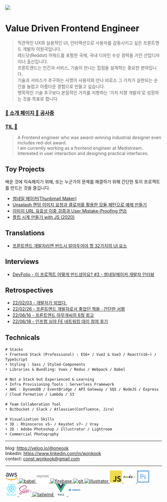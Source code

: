 ![](https://media-exp2.licdn.com/dms/image/C4D16AQExcQTfJXDHMg/profile-displaybackgroundimage-shrink_350_1400/0/1654188588458?e=1660176000&v=beta&t=Fn26cNHT0NHFhARD_7kVblGfC_1BWPNH1UDyBHCfNDA)

# Value Driven Frontend Engineer

> 직관적인 UX와 실용적인 UI, 인터랙션으로 사용자를 감동시키고 싶은 프론트엔드 개발자 이원국입니다.   
> 레드닷(Reddot) 어워드를 포함한 국제, 국내 디자인 수상 경력을 가진 산업디자이너 출신입니다.   
> 프론트엔드는 인간과 서비스, 기술이 만나는 접점을 설계하는 중요한 분야입니다.  
> 기술과 서비스가 추구하는 사명이 사용자와 만나 비로소 그 가치가 실현되는 순간을 놀랍고 아름다운 경험으로 만들고 싶습니다.  
> 맹목적인 기술 추구보다 본질적인 가치를 지향하는 ‘가치 지향 개발자’로 성장하는 것을 목표로 합니다.  

### [🚧 소개 페이지 🚧 공사중](https://wonkooklee.github.io/gatsby-start-blog/)

### [TIL 🔗](https://github.com/wonkooklee/today-i-learned)
  
> A Frontend engineer who was award-winning industrial designer even includes red-dot award.  
I am currently working as a frontend engineer at Medistream.  
Interested in user interaction and designing practical interfaces.    

## Toy Projects
배운 것에 익숙해지기 위해, 또는 누군가의 문제를 해결하기 위해 간단한 토이 프로젝트를 만드는 것을 즐깁니다.
- [썸네일 메이커(Thunbmail Maker)](https://velog.io/@oneook/%EC%8D%B8%EB%84%A4%EC%9D%BC-%EB%A9%94%EC%9D%B4%EC%BB%A4Thumbnail-Maker-Toy-Project)
- [Unsplash 랜덤 이미지 요청과 클로저를 활용한 모듈 패턴으로 예제 만들기](https://velog.io/@oneook/%EB%8B%B9%EC%8B%A0%EC%9D%98-%ED%83%9C%EA%B7%B8%EB%8A%94-%EB%AC%B4%EC%97%87%EC%9D%B8%EA%B0%80%EC%9A%94-Toy-Project)
- [이미지 URL 유효성 이중 검증과 User Mistake-Proofing 연습](https://velog.io/@oneook/%EC%9D%B4%EB%AF%B8%EC%A7%80-URL-%EC%9C%A0%ED%9A%A8%EC%84%B1-%EA%B2%80%EC%A6%9D%EA%B3%BC-%ED%81%B4%EB%A6%BD%EB%B3%B4%EB%93%9C%EC%97%90%EC%84%9C-%ED%85%8D%EC%8A%A4%ED%8A%B8-%EA%B0%80%EC%A0%B8%EC%98%A4%EA%B8%B0-%EC%97%B0%EC%8A%B5)
- [플립 시계 만들기 with JS (2020)](https://velog.io/@oneook/%ED%94%8C%EB%A6%BD-%EC%8B%9C%EA%B3%84-%EB%A7%8C%EB%93%A4%EA%B8%B0-with-JS-Split-Flap-Project)

## Translations
- [프론트엔드 개발자라면 반드시 알아두어야 할 32가지의 UI 요소](https://velog.io/@oneook/%ED%94%84%EB%A1%A0%ED%8A%B8%EC%97%94%EB%93%9C-%EA%B0%9C%EB%B0%9C%EC%9E%90%EB%9D%BC%EB%A9%B4-%EB%B0%98%EB%93%9C%EC%8B%9C-%EC%95%8C%EC%95%84%EB%91%90%EC%96%B4%EC%95%BC-%ED%95%A0-32%EA%B0%80%EC%A7%80%EC%9D%98-UI-%EC%9A%94%EC%86%8C-%EB%B2%88%EC%97%AD)

## Interviews
- [DevFolio - 이 프로젝트 어떻게 만드셨어요? #3 - 썸네일메이커 개발자 인터뷰](https://devfolio.kr/magazine/7)

## Retrospectives
- [22/02/03 - 개발자가 되었다.](https://velog.io/@oneook/%EA%B0%9C%EB%B0%9C%EC%9E%90%EA%B0%80-%EB%90%98%EC%97%88%EB%8B%A4)
- [22/02/26 - 프론트엔드 개발자로서 좋았던 책들 · 간단한 서평](https://velog.io/@oneook/%ED%94%84%EB%A1%A0%ED%8A%B8%EC%97%94%EB%93%9C-%EA%B0%9C%EB%B0%9C%EC%9E%90%EB%A1%9C%EC%84%9C-%EC%A2%8B%EC%95%98%EB%8D%98-%EC%B1%85%EB%93%A4-%EA%B0%84%EB%8B%A8%ED%95%9C-%EC%84%9C%ED%8F%89)
- [22/06/16 - 프론트엔드 아무개씨의 6월 회고](https://velog.io/@oneook/%ED%94%84%EB%A1%A0%ED%8A%B8%EC%97%94%EB%93%9C-%EC%95%84%EB%AC%B4%EA%B0%9C%EC%94%A8%EC%9D%98-6%EC%9B%94-%ED%9A%8C%EA%B3%A0)
- [22/06/18 - 인프랩 심야 FE 네트워킹 데이 참여 후기](https://velog.io/@oneook/%EC%9D%B8%ED%94%84%EB%9E%A9-FE-%EB%84%A4%ED%8A%B8%EC%9B%8C%ED%82%B9-%EB%8D%B0%EC%9D%B4%EC%97%90-%EB%8B%A4%EB%85%80%EC%99%94%EC%8A%B5%EB%8B%88%EB%8B%A4)

## Technicals
```
# Stacks
• Frontend Stack (Professional) : ES6+ / Vue2 & Vue3 / React(v16~) / TypeScript
• Styling : Sass / Styled-Components
• Libraries & Bundling: Vuex / Redux / Webpack / Babel

# Not a Stack but Experienced & Learning
• Infra Provisioning Tools : Serverless Framework
• AWS : DynamoDB / EventBridge / API Gateway / SQS / NodeJS / Express / Cloud Formation / Lambda / S3

# Team Collaboration Tool
• Bitbucket / Slack / Atlassian(Confluence, Jira)

# Visualization Skills
• 3D : Rhinoceros v5~ / Keyshot v7~ / Vray
• 2D : Adobe Photoshop / Illustrator / Lightroom
• Commercial Photography
```

---

blog: https://velog.io/@oneook  
linkedin: https://www.linkedin.com/in/wonkook  
contact: const.wonkook@gmail.com

---

<p align="left"> <a href="https://aws.amazon.com" target="_blank" rel="noreferrer"> <img src="https://raw.githubusercontent.com/devicons/devicon/master/icons/amazonwebservices/amazonwebservices-original-wordmark.svg" alt="aws" width="40" height="40"/> </a> <a href="https://babeljs.io/" target="_blank" rel="noreferrer"> <img src="https://www.vectorlogo.zone/logos/babeljs/babeljs-icon.svg" alt="babel" width="40" height="40"/> </a> <a href="https://expressjs.com" target="_blank" rel="noreferrer"> <img src="https://raw.githubusercontent.com/devicons/devicon/master/icons/express/express-original-wordmark.svg" alt="express" width="40" height="40"/> </a> <a href="https://firebase.google.com/" target="_blank" rel="noreferrer"> <img src="https://www.vectorlogo.zone/logos/firebase/firebase-icon.svg" alt="firebase" width="40" height="40"/> </a> <a href="https://git-scm.com/" target="_blank" rel="noreferrer"> <img src="https://www.vectorlogo.zone/logos/git-scm/git-scm-icon.svg" alt="git" width="40" height="40"/> </a> <a href="https://www.adobe.com/in/products/illustrator.html" target="_blank" rel="noreferrer"> <img src="https://www.vectorlogo.zone/logos/adobe_illustrator/adobe_illustrator-icon.svg" alt="illustrator" width="40" height="40"/> </a> <a href="https://developer.mozilla.org/en-US/docs/Web/JavaScript" target="_blank" rel="noreferrer"> <img src="https://raw.githubusercontent.com/devicons/devicon/master/icons/javascript/javascript-original.svg" alt="javascript" width="40" height="40"/> </a> <a href="https://nodejs.org" target="_blank" rel="noreferrer"> <img src="https://raw.githubusercontent.com/devicons/devicon/master/icons/nodejs/nodejs-original-wordmark.svg" alt="nodejs" width="40" height="40"/> </a> <a href="https://www.photoshop.com/en" target="_blank" rel="noreferrer"> <img src="https://raw.githubusercontent.com/devicons/devicon/master/icons/photoshop/photoshop-line.svg" alt="photoshop" width="40" height="40"/> </a> <a href="https://reactjs.org/" target="_blank" rel="noreferrer"> <img src="https://raw.githubusercontent.com/devicons/devicon/master/icons/react/react-original-wordmark.svg" alt="react" width="40" height="40"/> </a> <a href="https://sass-lang.com" target="_blank" rel="noreferrer"> <img src="https://raw.githubusercontent.com/devicons/devicon/master/icons/sass/sass-original.svg" alt="sass" width="40" height="40"/> </a> <a href="https://tailwindcss.com/" target="_blank" rel="noreferrer"> <img src="https://www.vectorlogo.zone/logos/tailwindcss/tailwindcss-icon.svg" alt="tailwind" width="40" height="40"/> </a> <a href="https://vuejs.org/" target="_blank" rel="noreferrer"> <img src="https://raw.githubusercontent.com/devicons/devicon/master/icons/vuejs/vuejs-original-wordmark.svg" alt="vuejs" width="40" height="40"/> </a> <a href="https://webpack.js.org" target="_blank" rel="noreferrer"> <img src="https://raw.githubusercontent.com/devicons/devicon/d00d0969292a6569d45b06d3f350f463a0107b0d/icons/webpack/webpack-original-wordmark.svg" alt="webpack" width="40" height="40"/> </a> </p>

<!--
**wonkooklee/wonkooklee** is a ✨ _special_ ✨ repository because its `README.md` (this file) appears on your GitHub profile.

Here are some ideas to get you started:

- 🔭 I’m currently working on ...
- 🌱 I’m currently learning ...
- 👯 I’m looking to collaborate on ...
- 🤔 I’m looking for help with ...
- 💬 Ask me about ...
- 📫 How to reach me: ...
- 😄 Pronouns: ...
- ⚡ Fun fact: ...
-->
